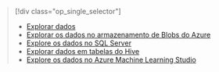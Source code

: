> [!div class="op_single_selector"]
> * [Explorar dados](../articles/machine-learning/machine-learning-data-science-explore-data.md)
> * [Explorar os dados no armazenamento de Blobs do Azure](../articles/machine-learning/machine-learning-data-science-explore-data-blob.md)
> * [Explore os dados no SQL Server](../articles/machine-learning/machine-learning-data-science-explore-data-sql-server.md)
> * [Explorar dados em tabelas do Hive](../articles/machine-learning/machine-learning-data-science-explore-data-hive-tables.md)
> * [Explore os dados no Azure Machine Learning Studio](https://azure.microsoft.com/documentation/videos/preprocessing-data-in-azure-ml-studio/)
> 
> 

